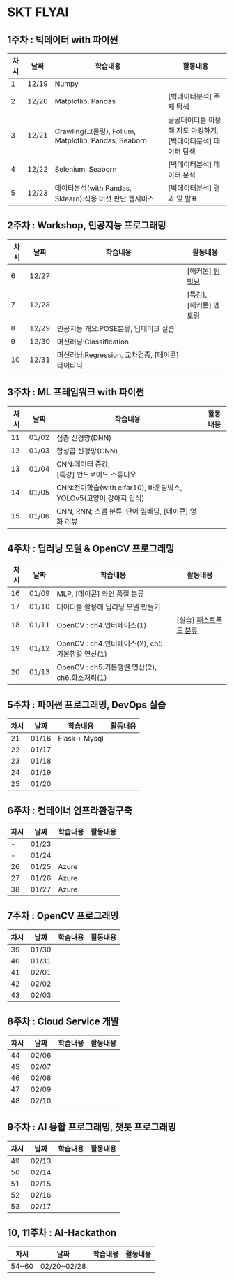 # SKT FLYAI

## 1주차 : 빅데이터 with 파이썬
|차시|날짜|학습내용|활동내용|
|---|---|---|---|
|1|12/19|Numpy||
|2|12/20|Matplotlib, Pandas|[빅데이터분석] 주제 탐색| 
|3|12/21|Crawling(크롤링), Folium, Matplotlib, Pandas, Seaborn|공공데이터를 이용해 지도 마킹하기, <br> [빅데이터분석] 데이터 탐색|
|4|12/22|Selenium, Seaborn|[빅데이터분석] 데이터 분석|
|5|12/23|데이터분석(with Pandas, Sklearn):식용 버섯 판단 웹서비스|[빅데이터분석] 결과 및 발표|


## 2주차 : Workshop, 인공지능 프로그래밍
|차시|날짜|학습내용|활동내용|
|---|---|---|---|
|6|12/27||[해커톤] [팀빌딩](https://github.com/tommorrow-zip)|
|7|12/28||[특강], <br> [해커톤] 멘토링|
|8|12/29|인공지능 개요:POSE분류, 딥페이크 실습||
|9|12/30|머신러닝:Classification||
|10|12/31|머신러닝:Regression, 교차검증, [데이콘] 타이타닉||


## 3주차 : ML 프레임워크 with 파이썬
|차시|날짜|학습내용|활동내용|
|---|---|---|---|
|11|01/02|심층 신경망(DNN)||
|12|01/03|합성곱 신경망(CNN)||
|13|01/04|CNN:데이터 증강, <br> [특강] 안드로이드 스튜디오||
|14|01/05|CNN:전이학습(with cifar10), 바운딩박스, YOLOv5(고양이 강아지 인식)||
|15|01/06|CNN, RNN; 스팸 분류, 단어 임베딩, [데이콘] 영화 리뷰||


## 4주차 : 딥러닝 모델 & OpenCV 프로그래밍
|차시|날짜|학습내용|활동내용|
|---|---|---|---|
|16|01/09|MLP, [데이콘] 와인 품질 분류||
|17|01/10|데이터를 활용해 딥러닝 모델 만들기||
|18|01/11|OpenCV : ch4.인터페이스(1)|[실습] [패스트푸드 분류](https://github.com/devdio/datasets/blob/main/A.md)|
|19|01/12|OpenCV : ch4.인터페이스(2), ch5.기본행렬 연산(1)||
|20|01/13|OpenCV : ch5.기본행렬 연산(2), ch6.화소처리(1)||


## 5주차 : 파이썬 프로그래밍, DevOps 실습
|차시|날짜|학습내용|활동내용|
|---|---|---|---|
|21|01/16|Flask + Mysql||
|22|01/17|||
|23|01/18|||
|24|01/19|||
|25|01/20|||


## 6주차 : 컨테이너 인프라환경구축
|차시|날짜|학습내용|활동내용|
|---|---|---|---|
|-|01/23|||
|-|01/24|||
|26|01/25|Azure||
|27|01/26|Azure||
|38|01/27|Azure||


## 7주차 : OpenCV 프로그래밍
|차시|날짜|학습내용|활동내용|
|---|---|---|---|
|39|01/30|||
|40|01/31|||
|41|02/01|||
|42|02/02|||
|43|02/03|||


## 8주차 : Cloud Service 개발
|차시|날짜|학습내용|활동내용|
|---|---|---|---|
|44|02/06|||
|45|02/07|||
|46|02/08|||
|47|02/09|||
|48|02/10|||


## 9주차 : AI 융합 프로그래밍, 챗봇 프로그래밍
|차시|날짜|학습내용|활동내용|
|---|---|---|---|
|49|02/13|||
|50|02/14|||
|51|02/15|||
|52|02/16|||
|53|02/17|||


## 10, 11주차 : AI-Hackathon
|차시|날짜|학습내용|활동내용|
|---|---|---|---|
|54~60|02/20~02/28|||
